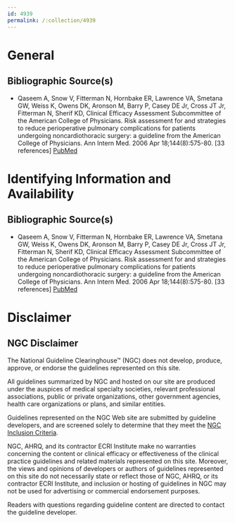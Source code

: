 ```yaml
---
id: 4939
permalink: /:collection/4939
---
```


# General

## Bibliographic Source(s)

- Qaseem A, Snow V, Fitterman N, Hornbake ER, Lawrence VA, Smetana GW, Weiss K, Owens DK, Aronson M, Barry P, Casey DE Jr, Cross JT Jr, Fitterman N, Sherif KD, Clinical Efficacy Assessment Subcommittee of the American College of Physicians. Risk assessment for and strategies to reduce perioperative pulmonary complications for patients undergoing noncardiothoracic surgery: a guideline from the American College of Physicians. Ann Intern Med. 2006 Apr 18;144(8):575-80. [33 references] [ PubMed ](http://www.ncbi.nlm.nih.gov/entrez/query.fcgi?cmd=Retrieve&db=pubmed&dopt=Abstract&list_uids=16618955)

# Identifying Information and Availability

## Bibliographic Source(s)

- Qaseem A, Snow V, Fitterman N, Hornbake ER, Lawrence VA, Smetana GW, Weiss K, Owens DK, Aronson M, Barry P, Casey DE Jr, Cross JT Jr, Fitterman N, Sherif KD, Clinical Efficacy Assessment Subcommittee of the American College of Physicians. Risk assessment for and strategies to reduce perioperative pulmonary complications for patients undergoing noncardiothoracic surgery: a guideline from the American College of Physicians. Ann Intern Med. 2006 Apr 18;144(8):575-80. [33 references] [ PubMed ](http://www.ncbi.nlm.nih.gov/entrez/query.fcgi?cmd=Retrieve&db=pubmed&dopt=Abstract&list_uids=16618955)

# Disclaimer

## NGC Disclaimer

The National Guideline Clearinghouse™ (NGC) does not develop, produce, approve, or endorse the guidelines represented on this site.

All guidelines summarized by NGC and hosted on our site are produced under the auspices of medical specialty societies, relevant professional associations, public or private organizations, other government agencies, health care organizations or plans, and similar entities.

Guidelines represented on the NGC Web site are submitted by guideline developers, and are screened solely to determine that they meet the [NGC Inclusion Criteria](/help-and-about/summaries/inclusion-criteria).

NGC, AHRQ, and its contractor ECRI Institute make no warranties concerning the content or clinical efficacy or effectiveness of the clinical practice guidelines and related materials represented on this site. Moreover, the views and opinions of developers or authors of guidelines represented on this site do not necessarily state or reflect those of NGC, AHRQ, or its contractor ECRI Institute, and inclusion or hosting of guidelines in NGC may not be used for advertising or commercial endorsement purposes.

Readers with questions regarding guideline content are directed to contact the guideline developer.

